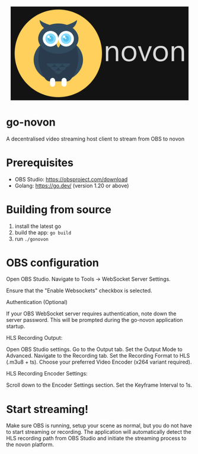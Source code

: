 <p align="center">
  <img src="https://github.com/MutsiMutsi/novon/blob/main/images/card.png" width="480" title="">
</p>

# go-novon
A decentralised video streaming host client to stream from OBS to novon

# Prerequisites

- OBS Studio: https://obsproject.com/download
- Golang: https://go.dev/ (version 1.20 or above)

# Building from source

1) install the latest go
2) build the app: ```go build```
3) run ```./gonovon```
# OBS configuration

Open OBS Studio.
Navigate to Tools -> WebSocket Server Settings.

Ensure that the "Enable Websockets" checkbox is selected.

Authentication (Optional)

If your OBS WebSocket server requires authentication, note down the server password. This will be prompted during the go-novon application startup.

HLS Recording Output:

Open OBS Studio settings.
Go to the Output tab.
Set the Output Mode to Advanced.
Navigate to the Recording tab.
Set the Recording Format to HLS (.m3u8 + ts).
Choose your preferred Video Encoder (x264 variant required).

HLS Recording Encoder Settings:

Scroll down to the Encoder Settings section.
Set the Keyframe Interval to 1s.

# Start streaming!
Make sure OBS is running, setup your scene as normal, but you do not have to start streaming or recording.
The application will automatically detect the HLS recording path from OBS Studio and initiate the streaming process to the novon platform.
